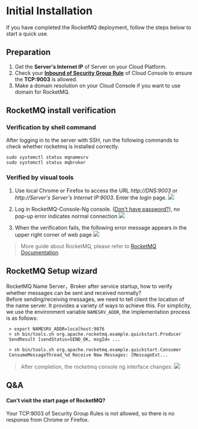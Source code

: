 # Initial Installation

If you have completed the RocketMQ deployment, follow the steps below to start a quick use.

## Preparation

1. Get the **Server's Internet IP** of Server on your Cloud Platform.
2. Check your **[Inbound of Security Group Rule](https://support.websoft9.com/docs/faq/tech-instance.html)** of Cloud Console to ensure the **TCP:9003** is allowed.
3. Make a domain resolution on your Cloud Console if you want to use domain for RocketMQ.

## RocketMQ install verification

### Verification by shell command

After logging in to the server with SSH, run the following commands to check whether rocketmq is installed correctly.
```
sudo systemctl status mqnamesrv
sudo systemctl status mqbroker

```

### Verified by visual tools

1. Use local Chrome or Firefox to access the URL *http://DNS:9003* or *http://Server's Server's Internet IP:9003*. Enter the login page.
   ![](https://libs.websoft9.com/Websoft9/DocsPicture/en/rocketmq/rocketmq-login-websoft9.png)

2. Log in RocketMQ-Console-Ng console. ([Don't have password?](/stack-accounts.md#rocketmq)), no pop-up error indicates normal connection 
   ![](https://libs.websoft9.com/Websoft9/DocsPicture/en/rocketmq/rocketmq-console-websoft9.png)

3. When the verification fails, the following error message appears in the upper right corner of web page
   ![](https://libs.websoft9.com/Websoft9/DocsPicture/en/rocketmq/rocketmq-error-websoft9.png)

 > More guide about RocketMQ, please refer to [RocketMQ Documentation](http://rocketmq.apache.org/docs/quick-start/).

## RocketMQ Setup wizard

RocketMQ Name Server，Broker after service startup, how to verify whether messages can be sent and received normally?  
Before sending/receiving messages, we need to tell client the location of the name server. It provides a variety of ways to achieve this. For simplicity, we use the environment variable `NAMESRV_ADDR`, the implementation process is as follows:
```
 > export NAMESRV_ADDR=localhost:9876
 > sh bin/tools.sh org.apache.rocketmq.example.quickstart.Producer
 SendResult [sendStatus=SEND_OK, msgId= ...

 > sh bin/tools.sh org.apache.rocketmq.example.quickstart.Consumer
 ConsumeMessageThread_%d Receive New Messages: [MessageExt...
```
 >After completion, the rocketmq console ng interface changes:
 ![](https://libs.websoft9.com/Websoft9/DocsPicture/en/rocketmq/rocketmq-send-websoft9.png)

## Q&A

#### Can't visit the start page of RocketMQ?

Your TCP:9003 of Security Group Rules is not allowed, so there is no response from Chrome or Firefox.
